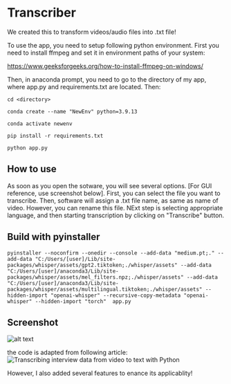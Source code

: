 # Transcriber
We created this to transform videos/audio files into .txt file!


To use the app, you need to setup following python environment. First you need to install ffmpeg and set it in environment paths of your system:

https://www.geeksforgeeks.org/how-to-install-ffmpeg-on-windows/

Then, in anaconda prompt, you need to go to the directory of my app, where app.py and requirements.txt are located. Then:

```
cd <directory>

conda create --name "NewEnv" python=3.9.13

conda activate newenv 

pip install -r requirements.txt

python app.py
```
## How to use
As soon as you open the sotware, you will see several options. [For GUI reference, use screenshot below]. 
First, you can select the file you want to transcribe. Then, software will assign a .txt file name, as same as name of video. However, you can rename this file. NExt step is selecting appropriate language, and then starting transcription by clicking on "Transcribe" button.

## Build with pyinstaller

``` pyinstaller --noconfirm --onedir --console --add-data "medium.pt;." --add-data "C:/Users/[user]/Lib/site-packages/whisper/assets/gpt2.tiktoken;./whisper/assets" --add-data "C:/Users/[user]/anaconda3/Lib/site-packages/whisper/assets/mel_filters.npz;./whisper/assets" --add-data "C:/Users/[user]/anaconda3/Lib/site-packages/whisper/assets/multilingual.tiktoken;./whisper/assets" --hidden-import "openai-whisper" --recursive-copy-metadata "openai-whisper" --hidden-import "torch"  app.py ```

## Screenshot
![alt text](https://github.com/magnumical/Audio2Text/blob/main/img/img.png?raw=true)

the code is adapted from following article:
![Transcribing interview data from video to text with Python](https://towardsdatascience.com/transcribing-interview-data-from-video-to-text-with-python-5cdb6689eea1)

However, I also added several features to enance its applicablity!
